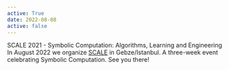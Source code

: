 ```yaml
---
active: True
date: 2022-08-08
active: false
---
```

SCALE 2021 - Symbolic Computation: Algorithms, Learning and Engineering<br>
In August 2022 we organize [SCALE](http://scale.gtu.edu.tr/) in Gebze/Istanbul.
A three-week event celebrating Symbolic Computation. See you there!
